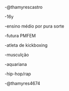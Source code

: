 -@thamyrescastro

-16y

-ensino médio por pura sorte 

-futura PMFEM

-atleta de kickboxing

-musculção

-aquariana 

-hip-hop/rap

-@thamyres4674

